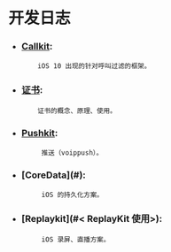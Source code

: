 # 开发日志

* ### [Callkit](callkit.md):


          iOS 10 出现的针对呼叫过滤的框架。

* ### [证书](证书.md):


          证书的概念、原理、使用。

* ### [Pushkit](push.md):


           推送（voippush）。

* ### [CoreData](#<Core Data>):


           iOS 的持久化方案。

* ### [Replaykit](#< ReplayKit 使用>):


           iOS 录屏、直播方案。

